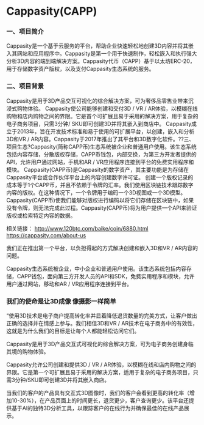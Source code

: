 # 

# Cappasity(CAPP)

### 一、项目简介

Cappasity是一个基于云服务的平台，帮助企业快速轻松地创建3D内容并将其嵌入其网站和应用程序中。Cappasity是第一个用于快速制作，轻松嵌入和执行强大分析3D内容的端到端解决方案。Cappasity代币（CAPP）基于以太坊ERC-20，用于存储数字资产版权，以及支付Cappasity生态系统的服务。



### 二、项目背景

Cappasity是用于3D产品交互可视化的综合解决方案，可为奢侈品零售业带来沉浸式购物体验。
Cappasity使公司能够创建和交付3D / VR / AR体验，以模糊在线购物和店内购物之间的界限。它是首个可扩展且易于采用的解决方案，用于复杂的电子商务项目，只需3分钟/ SKU即可创建3D并将其嵌入到商店中。
Cappasity成立于2013年，旨在开发技术标准和易于使用的可扩展平台，以创建，嵌入和分析3D和VR / AR内容。Cappasity于2017年推出了其平台和3D数字化软件。??三、项目生态?Cappasity(简称CAPP币)生态系统被企业和普通用户使用。该生态系统包括内容存储，分散版权存储，CAPP币钱包，内部交换，为第三方开发者提供的API，允许用户通过网站，手机和AR / VR应用程序连接到平台的免费实用程序和模块。
Cappasity(CAPP币)是Cappasity的数字资产，其主要功能是为存储在Cappasity平台或合作伙伴平台上的内容创建数字许可证。
创建一个版权记录的成本等于1个CAPP币，并且不依赖于令牌的汇率。我们使用区块链技术跟踪数字内容的版权。在这种情况下，一个令牌用于编码一个3D视图或一个3D模型。
Cappasity(CAPP币)使我们能够对版权进行编码以将它们存储在区块链中，如果没有令牌，则无法完成此过程。Cappasity(CAPP币)将为用户提供一个API来验证版权或检索特定内容的数据。

相关链接：
http://www.120btc.com/baike/coin/6880.html
https://cappasity.com/about-us

我们正在推出第一个平台，以负担得起的方式解决创建和嵌入3D和VR / AR内容的问题。

Cappasity生态系统被企业，中小企业和普通用户使用。该生态系统包括内容存储，CAPP钱包，面向第三方开发人员的API和SDK，免费实用程序和模块，允许用户通过网站，移动和AR / VR应用程序连接到平台。

### 我们的使命是让3D成像 像摄影一样简单

“使用3D技术是电子商户提高转化率并显着降低退货数量的完美方式，让客户做出正确的选择并在情感上参与。我们相信3D和VR / AR技术在电子商务中的有效性，这就是为什么我们的目标是让每个人都能轻松访问它们。

Cappasity是用于3D产品交互式可视化的综合解决方案，可为电子商务创建身临其境的购物体验。

Cappasity允许公司创建和提供3D / VR / AR体验，以模糊在线和店内购物之间的界限。它是第一个可扩展且易于采用的解决方案，适用于复杂的电子商务项目，只需3分钟/SKU即可创建3D并将其嵌入商店。

当我们的客户的产品具有交互式3D图像时，我们的客户会看到更高的转化率（增加10-30%），在产品页面上的时间更长，退货更少，客户查询更少。该平台还提供基于AI的独特3D分析工具，以跟踪客户的在线行为并确保最佳的在线产品展示。



